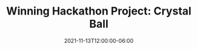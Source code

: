 ---
title: "Winning Hackathon Project: Crystal Ball"
date: 2021-11-13T12:00:00-06:00
draft: false
description: "I developed the frontend of my team's hackathon project, which made API calls and displayed the processed data on a map of San Francisco. The project won the inaugural INRIX Hack."
time: "November 2021"
category: webdev
featured: true
weight: 6
---